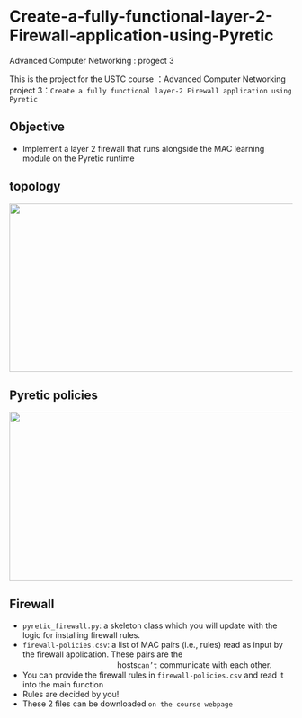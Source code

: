 # Create-a-fully-functional-layer-2-Firewall-application-using-Pyretic
Advanced Computer Networking : progect 3

This is the project for the USTC course ：Advanced Computer Networking  
project 3：`Create a fully functional layer-2 Firewall application using Pyretic`

## Objective
  * Implement a layer 2 firewall that runs alongside the MAC learning module on the Pyretic runtime

## topology
<div align=center>
    <img width="759" height="300" src="https://github.com/fox6666/Datacenter-Network-Simulation-using-ns3/blob/master/image/network.png"       "网络拓扑图"/>
</div>

## Pyretic policies
 <div align=center>
    <img width="759" height="300" src="https://github.com/fox6666/Datacenter-Network-Simulation-using-ns3/blob/master/image/network.png"       "网络拓扑图"/>
</div>
  
## Firewall
 * `pyretic_firewall.py`: a skeleton class which you will update with the logic for installing firewall rules.
 * `firewall-policies.csv`:  a list of MAC pairs (i.e., rules) read as input by the firewall application. These pairs are the 
 　　　　　　　　　　　　hosts`can’t` communicate with each other.
 * You can provide the firewall rules in `firewall-policies.csv` and read it into the main function
 * Rules are decided by you!
 * These 2 files can be downloaded `on the course webpage`


